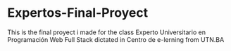 # Expertos-Final-Proyect
This is the final proyect i made for the class Experto Universitario en Programación Web Full Stack dictated in Centro de e-lerning from UTN.BA

